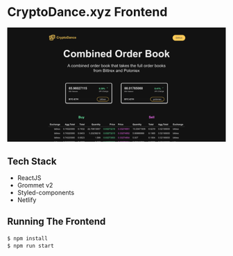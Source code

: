 # CryptoDance.xyz Frontend

![CryptoDance.XYZ](https://raw.githubusercontent.com/cryptodance/cryptodance-frontend/master/screenshot.png)

## Tech Stack

- ReactJS
- Grommet v2
- Styled-components
- Netlify

## Running The Frontend

```bash
$ npm install
$ npm run start
```
